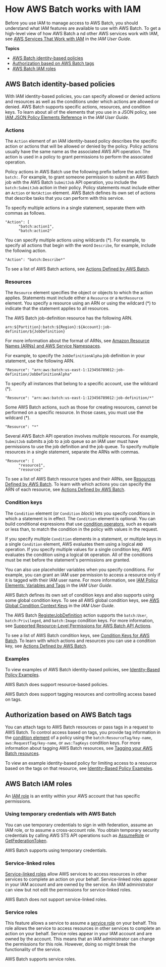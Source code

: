 # How AWS Batch works with IAM<a name="security_iam_service-with-iam"></a>

Before you use IAM to manage access to AWS Batch, you should understand what IAM features are available to use with AWS Batch\. To get a high\-level view of how AWS Batch a nd other AWS services work with IAM, see [AWS Services That Work with IAM](https://docs.aws.amazon.com/IAM/latest/UserGuide/reference_aws-services-that-work-with-iam.html) in the *IAM User Guide*\.

**Topics**
+ [AWS Batch identity\-based policies](#security_iam_service-with-iam-id-based-policies)
+ [Authorization based on AWS Batch tags](#security_iam_service-with-iam-tags)
+ [AWS Batch IAM roles](#security_iam_service-with-iam-roles)

## AWS Batch identity\-based policies<a name="security_iam_service-with-iam-id-based-policies"></a>

With IAM identity\-based policies, you can specify allowed or denied actions and resources as well as the conditions under which actions are allowed or denied\. AWS Batch supports specific actions, resources, and condition keys\. To learn about all of the elements that you use in a JSON policy, see [IAM JSON Policy Elements Reference](https://docs.aws.amazon.com/IAM/latest/UserGuide/reference_policies_elements.html) in the *IAM User Guide*\.

### Actions<a name="security_iam_service-with-iam-id-based-policies-actions"></a>

The `Action` element of an IAM identity\-based policy describes the specific action or actions that will be allowed or denied by the policy\. Policy actions usually have the same name as the associated AWS API operation\. The action is used in a policy to grant permissions to perform the associated operation\.

Policy actions in AWS Batch use the following prefix before the action: `batch:`\. For example, to grant someone permission to submit an AWS Batch job with the AWS Batch `SubmitJob` API operation, you include the `batch:SubmitJob` action in their policy\. Policy statements must include either an `Action` or `NotAction` element\. AWS Batch defines its own set of actions that describe tasks that you can perform with this service\.

To specify multiple actions in a single statement, separate them with commas as follows\.

```
"Action": [
      "batch:action1",
      "batch:action2"
```

You can specify multiple actions using wildcards \(\*\)\. For example, to specify all actions that begin with the word `Describe`, for example, include the following action\.

```
"Action": "batch:Describe*"
```



To see a list of AWS Batch actions, see [Actions Defined by AWS Batch](https://docs.aws.amazon.com/service-authorization/latest/reference/list_awsbatch.html#awsbatch-actions-as-permissions)\.

### Resources<a name="security_iam_service-with-iam-id-based-policies-resources"></a>

The `Resource` element specifies the object or objects to which the action applies\. Statements must include either a `Resource` or a `NotResource` element\. You specify a resource using an ARN or using the wildcard \(\*\) to indicate that the statement applies to all resources\.



The AWS Batch job\-definition resource has the following ARN\.

```
arn:${Partition}:batch:${Region}:${Account}:job-definition/${JobDefinition}
```

For more information about the format of ARNs, see [Amazon Resource Names \(ARNs\) and AWS Service Namespaces](https://docs.aws.amazon.com/general/latest/gr/aws-arns-and-namespaces.html)\.

For example, to specify the `JobDefinitionAlpha` job definition in your statement, use the following ARN\.

```
"Resource": "arn:aws:batch:us-east-1:123456789012:job-definition/JobDefinitionAlpha"
```

To specify all instances that belong to a specific account, use the wildcard \(\*\)\.

```
"Resource": "arn:aws:batch:us-east-1:123456789012:job-definition/*"
```

Some AWS Batch actions, such as those for creating resources, cannot be performed on a specific resource\. In those cases, you must use the wildcard \(\*\)\.

```
"Resource": "*"
```

Several AWS Batch API operation involves multiple resources\. For example, `SubmitJob` submits a job to a job queue so an IAM user must have permissions to use the job definition and the job queue\. To specify multiple resources in a single statement, separate the ARNs with commas\.

```
"Resource": [
      "resource1",
      "resource2"
```

To see a list of AWS Batch resource types and their ARNs, see [Resources Defined by AWS Batch](https://docs.aws.amazon.com/service-authorization/latest/reference/list_awsbatch.html#awsbatch-resources-for-iam-policies)\. To learn with which actions you can specify the ARN of each resource, see [Actions Defined by AWS Batch](https://docs.aws.amazon.com/service-authorization/latest/reference/list_awsbatch.html#awsbatch-actions-as-permissions)\.

### Condition keys<a name="security_iam_service-with-iam-id-based-policies-conditionkeys"></a>

The `Condition` element \(or `Condition` *block*\) lets you specify conditions in which a statement is in effect\. The `Condition` element is optional\. You can build conditional expressions that use [condition operators](https://docs.aws.amazon.com/IAM/latest/UserGuide/reference_policies_elements_condition_operators.html), such as equals or less than, to match the condition in the policy with values in the request\.

If you specify multiple `Condition` elements in a statement, or multiple keys in a single `Condition` element, AWS evaluates them using a logical `AND` operation\. If you specify multiple values for a single condition key, AWS evaluates the condition using a logical `OR` operation\. All of the conditions must be met before the statement's permissions are granted\.

 You can also use placeholder variables when you specify conditions\. For example, you can grant an IAM user permission to access a resource only if it is tagged with their IAM user name\. For more information, see [IAM Policy Elements: Variables and Tags](https://docs.aws.amazon.com/IAM/latest/UserGuide/reference_policies_variables.html) in the *IAM User Guide*\.

AWS Batch defines its own set of condition keys and also supports using some global condition keys\. To see all AWS global condition keys, see [AWS Global Condition Context Keys](https://docs.aws.amazon.com/IAM/latest/UserGuide/reference_policies_condition-keys.html) in the *IAM User Guide*\.

 The AWS Batch [RegisterJobDefinition](https://docs.aws.amazon.com/batch/latest/APIReference/API_RegisterJobDefinition.html) action supports the `batch:User`, `batch:Privileged`, and `batch:Image` condition keys\. For more information, see [Supported Resource\-Level Permissions for AWS Batch API Actions](batch-supported-iam-actions-resources.md)\.

To see a list of AWS Batch condition keys, see [Condition Keys for AWS Batch](https://docs.aws.amazon.com/service-authorization/latest/reference/list_awsbatch.html#awsbatch-policy-keys)\. To learn with which actions and resources you can use a condition key, see [Actions Defined by AWS Batch](https://docs.aws.amazon.com/service-authorization/latest/reference/list_awsbatch.html#awsbatch-actions-as-permissions)\.

### Examples<a name="security_iam_service-with-iam-id-based-policies-examples"></a>



To view examples of AWS Batch identity\-based policies, see [Identity\-Based Policy Examples](security_iam_id-based-policy-examples.md)\.

AWS Batch does support resource\-based policies\.

AWS Batch does support tagging resources and controlling access based on tags\.

## Authorization based on AWS Batch tags<a name="security_iam_service-with-iam-tags"></a>

You can attach tags to AWS Batch resources or pass tags in a request to AWS Batch\. To control access based on tags, you provide tag information in the [condition element](https://docs.aws.amazon.com/IAM/latest/UserGuide/reference_policies_elements_condition.html) of a policy using the `batch:ResourceTag/key-name`, `aws:RequestTag/key-name`, or `aws:TagKeys` condition keys\. For more information about tagging AWS Batch resources, see [Tagging your AWS Batch resources](using-tags.md)\.

To view an example identity\-based policy for limiting access to a resource based on the tags on that resource, see [Identity\-Based Policy Examples](security_iam_id-based-policy-examples.md)\.

## AWS Batch IAM roles<a name="security_iam_service-with-iam-roles"></a>

An [IAM role](https://docs.aws.amazon.com/IAM/latest/UserGuide/id_roles.html) is an entity within your AWS account that has specific permissions\.

### Using temporary credentials with AWS Batch<a name="security_iam_service-with-iam-roles-tempcreds"></a>

You can use temporary credentials to sign in with federation, assume an IAM role, or to assume a cross\-account role\. You obtain temporary security credentials by calling AWS STS API operations such as [AssumeRole](https://docs.aws.amazon.com/STS/latest/APIReference/API_AssumeRole.html) or [GetFederationToken](https://docs.aws.amazon.com/STS/latest/APIReference/API_GetFederationToken.html)\.

AWS Batch supports using temporary credentials\.

### Service\-linked roles<a name="security_iam_service-with-iam-roles-service-linked"></a>

[Service\-linked roles](https://docs.aws.amazon.com/IAM/latest/UserGuide/id_roles_terms-and-concepts.html#iam-term-service-linked-role) allow AWS services to access resources in other services to complete an action on your behalf\. Service\-linked roles appear in your IAM account and are owned by the service\. An IAM administrator can view but not edit the permissions for service\-linked roles\.

AWS Batch does not support service\-linked roles\.

### Service roles<a name="security_iam_service-with-iam-roles-service"></a>

This feature allows a service to assume a [service role](https://docs.aws.amazon.com/IAM/latest/UserGuide/id_roles_terms-and-concepts.html#iam-term-service-role) on your behalf\. This role allows the service to access resources in other services to complete an action on your behalf\. Service roles appear in your IAM account and are owned by the account\. This means that an IAM administrator can change the permissions for this role\. However, doing so might break the functionality of the service\.

AWS Batch supports service roles\.